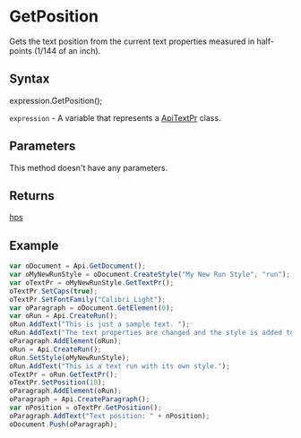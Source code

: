 # GetPosition

Gets the text position from the current text properties measured in half-points (1/144 of an inch).

## Syntax

expression.GetPosition();

`expression` - A variable that represents a [ApiTextPr](../ApiTextPr.md) class.

## Parameters

This method doesn't have any parameters.

## Returns

[hps](../../Enumeration/hps.md)

## Example



```javascript
var oDocument = Api.GetDocument();
var oMyNewRunStyle = oDocument.CreateStyle("My New Run Style", "run");
var oTextPr = oMyNewRunStyle.GetTextPr();
oTextPr.SetCaps(true);
oTextPr.SetFontFamily("Calibri Light");
var oParagraph = oDocument.GetElement(0);
var oRun = Api.CreateRun();
oRun.AddText("This is just a sample text. ");
oRun.AddText("The text properties are changed and the style is added to the paragraph. ");
oParagraph.AddElement(oRun);
oRun = Api.CreateRun();
oRun.SetStyle(oMyNewRunStyle);
oRun.AddText("This is a text run with its own style.");
oTextPr = oRun.GetTextPr();
oTextPr.SetPosition(10);
oParagraph.AddElement(oRun);
oParagraph = Api.CreateParagraph();
var nPosition = oTextPr.GetPosition();
oParagraph.AddText("Text position: " + nPosition);
oDocument.Push(oParagraph);
```
